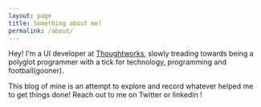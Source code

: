```yaml
---
layout: page
title: Something about me!
permalink: /about/
---
```


Hey! I'm a UI developer at [Thoughtworks](https://www.thoughtworks.com), slowly treading towards being a polyglot programmer with a tick for technology, programming and football(gooner). 

This blog of mine is an attempt to explore and record whatever helped me to get things done!
Reach out to me on Twitter or linkedin !
